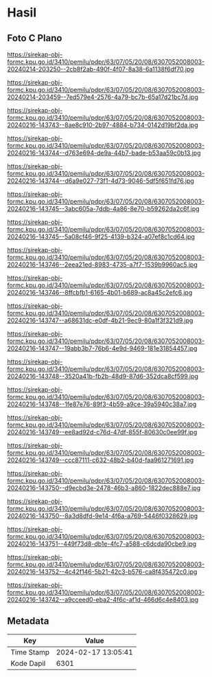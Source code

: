 # Hasil

## Foto C Plano

https://sirekap-obj-formc.kpu.go.id/3410/pemilu/pdpr/63/07/05/20/08/6307052008003-20240214-203250--2cb8f2ab-490f-4f07-8a38-6a1138f6df70.jpg

https://sirekap-obj-formc.kpu.go.id/3410/pemilu/pdpr/63/07/05/20/08/6307052008003-20240214-203459--7ed579e4-2576-4a79-bc7b-65a17d21bc7d.jpg

https://sirekap-obj-formc.kpu.go.id/3410/pemilu/pdpr/63/07/05/20/08/6307052008003-20240216-143743--8ae8c910-2b97-4884-b734-0142d19bf2da.jpg

https://sirekap-obj-formc.kpu.go.id/3410/pemilu/pdpr/63/07/05/20/08/6307052008003-20240216-143744--d763e694-de9a-44b7-bade-b53aa59c0b13.jpg

https://sirekap-obj-formc.kpu.go.id/3410/pemilu/pdpr/63/07/05/20/08/6307052008003-20240216-143744--d6a9e027-73f1-4d73-9046-5df5f651fd76.jpg

https://sirekap-obj-formc.kpu.go.id/3410/pemilu/pdpr/63/07/05/20/08/6307052008003-20240216-143745--3abc605a-7ddb-4a86-8e70-b59262da2c6f.jpg

https://sirekap-obj-formc.kpu.go.id/3410/pemilu/pdpr/63/07/05/20/08/6307052008003-20240216-143745--5a08cf46-9f25-4139-b324-a07ef8c1cd64.jpg

https://sirekap-obj-formc.kpu.go.id/3410/pemilu/pdpr/63/07/05/20/08/6307052008003-20240216-143746--2eea21ed-8983-4735-a7f7-1539b9960ac5.jpg

https://sirekap-obj-formc.kpu.go.id/3410/pemilu/pdpr/63/07/05/20/08/6307052008003-20240216-143746--8ffcbfb1-6165-4b01-b689-ac8a45c2efc6.jpg

https://sirekap-obj-formc.kpu.go.id/3410/pemilu/pdpr/63/07/05/20/08/6307052008003-20240216-143747--a68631dc-e0df-4b21-9ec9-80a1f3f321d9.jpg

https://sirekap-obj-formc.kpu.go.id/3410/pemilu/pdpr/63/07/05/20/08/6307052008003-20240216-143747--19abb3b7-76b6-4e9d-9469-181e31854457.jpg

https://sirekap-obj-formc.kpu.go.id/3410/pemilu/pdpr/63/07/05/20/08/6307052008003-20240216-143748--3520a41b-fb2b-48d9-87d6-352dca8cf599.jpg

https://sirekap-obj-formc.kpu.go.id/3410/pemilu/pdpr/63/07/05/20/08/6307052008003-20240216-143748--1fe87e76-89f3-4b59-a9ce-39a5940c38a7.jpg

https://sirekap-obj-formc.kpu.go.id/3410/pemilu/pdpr/63/07/05/20/08/6307052008003-20240216-143749--ee8ad92d-c76d-47df-855f-80630c0ee99f.jpg

https://sirekap-obj-formc.kpu.go.id/3410/pemilu/pdpr/63/07/05/20/08/6307052008003-20240216-143749--ccc87111-c632-48b2-b40d-faa961271691.jpg

https://sirekap-obj-formc.kpu.go.id/3410/pemilu/pdpr/63/07/05/20/08/6307052008003-20240216-143750--d9ecbd3e-2478-46b3-a860-1822dec888e7.jpg

https://sirekap-obj-formc.kpu.go.id/3410/pemilu/pdpr/63/07/05/20/08/6307052008003-20240216-143750--8a3d8dfd-9e14-4f6a-a769-5446f0328629.jpg

https://sirekap-obj-formc.kpu.go.id/3410/pemilu/pdpr/63/07/05/20/08/6307052008003-20240216-143751--449f73d8-db1e-4fc7-a588-c6dcda90cbe9.jpg

https://sirekap-obj-formc.kpu.go.id/3410/pemilu/pdpr/63/07/05/20/08/6307052008003-20240216-143752--4c42f146-5b21-42c3-b576-ca8f435472c0.jpg

https://sirekap-obj-formc.kpu.go.id/3410/pemilu/pdpr/63/07/05/20/08/6307052008003-20240216-143742--a9cceed0-eba2-4f6c-af1d-466d6c4e8403.jpg


## Metadata

| Key        | Value               |
| ---------- | ------------------- |
| Time Stamp | 2024-02-17 13:05:41 |
| Kode Dapil | 6301                |



